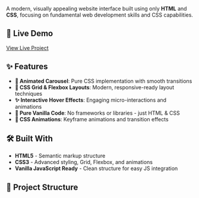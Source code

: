A modern, visually appealing website interface built using only **HTML** and **CSS**, focusing on fundamental web development skills and CSS capabilities.

## 🚀 Live Demo

[View Live Project](https://omhari-kaushik.github.io/PremierFashion_Page/) <!-- Replace with your actual live demo link -->

## ✨ Features

- **🎠 Animated Carousel**: Pure CSS implementation with smooth transitions
- **🎯 CSS Grid & Flexbox Layouts**: Modern, responsive-ready layout techniques
- **✨ Interactive Hover Effects**: Engaging micro-interactions and animations
- **🎨 Pure Vanilla Code**: No frameworks or libraries - just HTML & CSS
- **💫 CSS Animations**: Keyframe animations and transition effects

## 🛠️ Built With

- **HTML5** - Semantic markup structure
- **CSS3** - Advanced styling, Grid, Flexbox, and animations
- **Vanilla JavaScript Ready** - Clean structure for easy JS integration

## 📁 Project Structure
